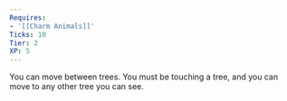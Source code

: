 ```yaml
---
Requires:
- '[[Charm Animals]]'
Ticks: 10
Tier: 2
XP: 5
---
```


You can move between trees. You must be touching a tree, and you can move to any other tree you can see.